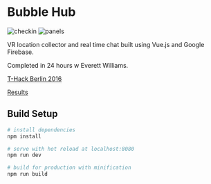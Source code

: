 # Bubble Hub

![checkin](https://bubblehub.club/static/checkin-gif.gif "Check In")
![panels](https://bubblehub.club/static/panels-gif.gif "Panels")

VR location collector and real time chat built using Vue.js and Google Firebase.

Completed in 24 hours w Everett Williams.

[T-Hack Berlin 2016](https://www.eventbrite.com/e/thack-berlin-travel-hackathon-tickets-28658605661#)

[Results](https://www.tnooz.com/article/thack-berlin-Nov-2016/)

## Build Setup

``` bash
# install dependencies
npm install

# serve with hot reload at localhost:8080
npm run dev

# build for production with minification
npm run build
```
